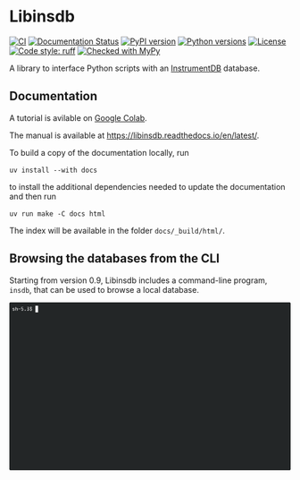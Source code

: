 # Libinsdb

[![CI](https://github.com/ziotom78/libinsdb/actions/workflows/tests.yml/badge.svg)](https://github.com/ziotom78/libinsdb/actions/workflows/tests.yml)
[![Documentation Status](https://readthedocs.org/projects/libinsdb/badge/?version=latest)](https://libinsdb.readthedocs.io/en/latest/)
[![PyPI version](https://img.shields.io/pypi/v/libinsdb.svg)](https://pypi.org/project/libinsdb/)
[![Python versions](https://img.shields.io/pypi/pyversions/libinsdb.svg)](https://pypi.org/project/libinsdb/)
[![License](https://img.shields.io/pypi/l/libinsdb.svg)](https://github.com/ziotom78/libinsdb/blob/main/LICENSE)
[![Code style: ruff](https://img.shields.io/badge/code%20style-ruff-orange)](https://docs.astral.sh/ruff/)
[![Checked with MyPy](https://www.mypy-lang.org/static/mypy_badge.svg)](https://mypy-lang.org/)

A library to interface Python scripts with an [InstrumentDB](https://github.com/ziotom78/instrumentdb) database.

## Documentation

A tutorial is avilable on [Google Colab](https://colab.research.google.com/drive/1GRCssFs_lGfku1DLvvEowW4fTKUSsLK6?usp=sharing).

The manual is available at <https://libinsdb.readthedocs.io/en/latest/>.

To build a copy of the documentation locally, run

    uv install --with docs

to install the additional dependencies needed to update the documentation and then run

    uv run make -C docs html

The index will be available in the folder `docs/_build/html/`.

## Browsing the databases from the CLI

Starting from version 0.9, Libinsdb includes a command-line program, `insdb`, that can be used to browse a local database.

![](demo.gif)
